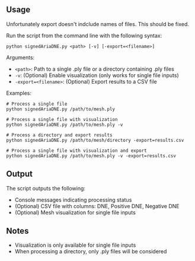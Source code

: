 ## Usage

Unfortunately export doesn't indclude names of files. This should be fixed.

Run the script from the command line with the following syntax:

```
python signedAriaDNE.py <path> [-v] [-export=<filename>]
```

Arguments:
- `<path>`: Path to a single .ply file or a directory containing .ply files
- `-v`: (Optional) Enable visualization (only works for single file inputs)
- `-export=<filename>`: (Optional) Export results to a CSV file

Examples:
```
# Process a single file
python signedAriaDNE.py /path/to/mesh.ply

# Process a single file with visualization
python signedAriaDNE.py /path/to/mesh.ply -v

# Process a directory and export results
python signedAriaDNE.py /path/to/mesh/directory -export=results.csv

# Process a single file with visualization and export
python signedAriaDNE.py /path/to/mesh.ply -v -export=results.csv
```

## Output

The script outputs the following:
- Console messages indicating processing status
- (Optional) CSV file with columns: DNE, Positive DNE, Negative DNE
- (Optional) Mesh visualization for single file inputs

## Notes

- Visualization is only available for single file inputs
- When processing a directory, only .ply files will be considered
